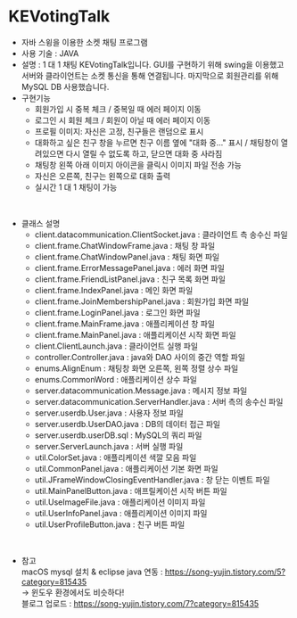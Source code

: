 <h1>KEVotingTalk</h1>

* 자바 스윙을 이용한 소켓 채팅 프로그램
* 사용 기술 : JAVA
* 설명 :  1 대 1 채팅 KEVotingTalk입니다. GUI를 구현하기 위해 swing을 이용했고 서버와 클라이언트는 소켓 통신을 통해 연결됩니다. 마지막으로 회원관리를 위해 MySQL DB 사용했습니다. 
* 구현기능 
  - 회원가입 시 중복 체크 / 중복일 때 에러 페이지 이동
  - 로그인 시 회원 체크 / 회원이 아닐 때 에러 페이지 이동
  - 프로필 이미지: 자신은 고정, 친구들은 랜덤으로 표시
  - 대화하고 싶은 친구 창을 누르면 친구 이름 옆에 "대화 중..." 표시 / 채팅창이 열려있으면 다시 열릴 수 없도록 하고, 닫으면 대화 중 사라짐
  - 채팅창 왼쪽 아래 이미지 아이콘을 클릭시 이미지 파일 전송 가능
  - 자신은 오른쪽, 친구는 왼쪽으로 대화 출력
  - 실시간 1 대 1 채팅이 가능
<br>

* 클래스 설명
  - client.datacommunication.ClientSocket.java : 클라이언트 측 송수신 파일
  - client.frame.ChatWindowFrame.java : 채팅 창 파일
  - client.frame.ChatWindowPanel.java : 채팅 화면 파일
  - client.frame.ErrorMessagePanel.java : 에러 화면 파일
  - client.frame.FriendListPanel.java : 친구 목록 화면 파일
  - client.frame.IndexPanel.java : 메인 화면 파일
  - client.frame.JoinMembershipPanel.java : 회원가입 화면 파일
  - client.frame.LoginPanel.java : 로그인 화면 파일
  - client.frame.MainFrame.java : 애플리케이션 창 파일
  - client.frame.MainPanel.java : 애플리케이션 시작 화면 파일
  - client.ClientLaunch.java : 클라이언트 실행 파일
  - controller.Controller.java : java와 DAO 사이의 중간 역할 파일
  - enums.AlignEnum : 채팅창 화면 오른쪽, 왼쪽 정렬 상수 파일 
  - enums.CommonWord : 애플리케이션 상수 파일
  - server.datacommunication.Message.java : 메시지 정보 파일
  - server.datacommunication.ServerHandler.java : 서버 측의 송수신 파일
  - server.userdb.User.java : 사용자 정보 파일
  - server.userdb.UserDAO.java : DB의 데이터 접근 파일
  - server.userdb.userDB.sql : MySQL의 쿼리 파일
  - server.ServerLaunch.java : 서버 실행 파일
  - util.ColorSet.java : 애플리케이션 색깔 모음 파일
  - util.CommonPanel.java : 애플리케이션 기본 화면 파일
  - util.JFrameWindowClosingEventHandler.java : 창 닫는 이벤트 파일
  - util.MainPanelButton.java : 애프릴케이션 시작 버튼 파일
  - util.UseImageFile.java : 애플리케이션 이미지 파일
  - util.UserInfoPanel.java : 애플리케이션 이미지 파일
  - util.UserProfileButton.java : 친구 버튼 파일
<br>

*  참고 <br>
macOS mysql 설치 & eclipse java 연동 : https://song-yujin.tistory.com/5?category=815435  
-> 윈도우 환경에서도 비슷하다! <br>
블로그 업로드 : https://song-yujin.tistory.com/7?category=815435
